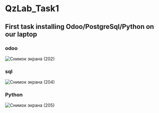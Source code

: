 # QzLab_Task1
## First task installing Odoo/PostgreSql/Python on our laptop 

### odoo
![Снимок экрана (202)](https://user-images.githubusercontent.com/51242971/222124679-3f721037-4b9d-41f7-bc2b-a8c7fc3a2306.png)

### sql
![Снимок экрана (204)](https://user-images.githubusercontent.com/51242971/222124767-b2129cbd-e552-45e3-8f87-44e246f41294.png)

### Python
![Снимок экрана (205)](https://user-images.githubusercontent.com/51242971/222124808-a3c04d2c-fed3-47a6-979e-a2ec8cd49d0f.png)
